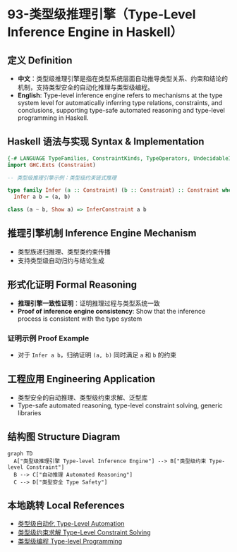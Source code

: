 # 93-类型级推理引擎（Type-Level Inference Engine in Haskell）

## 定义 Definition

- **中文**：类型级推理引擎是指在类型系统层面自动推导类型关系、约束和结论的机制，支持类型安全的自动化推理与类型级编程。
- **English**: Type-level inference engine refers to mechanisms at the type system level for automatically inferring type relations, constraints, and conclusions, supporting type-safe automated reasoning and type-level programming in Haskell.

## Haskell 语法与实现 Syntax & Implementation

```haskell
{-# LANGUAGE TypeFamilies, ConstraintKinds, TypeOperators, UndecidableInstances #-}
import GHC.Exts (Constraint)

-- 类型级推理引擎示例：类型级约束链式推理

type family Infer (a :: Constraint) (b :: Constraint) :: Constraint where
  Infer a b = (a, b)

class (a ~ b, Show a) => InferConstraint a b
```

## 推理引擎机制 Inference Engine Mechanism

- 类型族递归推理、类型类约束传播
- 支持类型级自动归约与结论生成

## 形式化证明 Formal Reasoning

- **推理引擎一致性证明**：证明推理过程与类型系统一致
- **Proof of inference engine consistency**: Show that the inference process is consistent with the type system

### 证明示例 Proof Example

- 对于 `Infer a b`，归纳证明 `(a, b)` 同时满足 `a` 和 `b` 的约束

## 工程应用 Engineering Application

- 类型安全的自动推理、类型级约束求解、泛型库
- Type-safe automated reasoning, type-level constraint solving, generic libraries

## 结构图 Structure Diagram

```mermaid
graph TD
  A["类型级推理引擎 Type-level Inference Engine"] --> B["类型级约束 Type-level Constraint"]
  B --> C["自动推理 Automated Reasoning"]
  C --> D["类型安全 Type Safety"]
```

## 本地跳转 Local References

- [类型级自动化 Type-Level Automation](../27-Type-Level-Automation/01-Type-Level-Automation-in-Haskell.md)
- [类型级约束求解 Type-Level Constraint Solving](../22-Type-Level-Constraint-Solving/01-Type-Level-Constraint-Solving-in-Haskell.md)
- [类型级编程 Type-level Programming](../12-Type-Level-Programming/01-Type-Level-Programming-in-Haskell.md)
